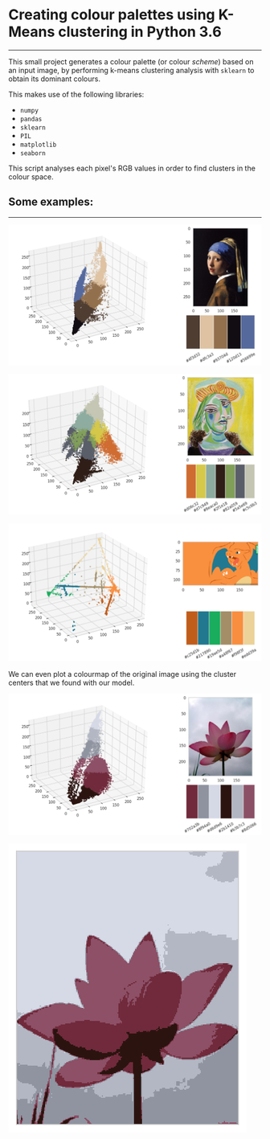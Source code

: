 # Creating colour palettes using K-Means clustering in Python 3.6
---

This small project generates a colour palette  (or colour _scheme_) based on an input image, by performing k-means clustering analysis with `sklearn` to obtain its dominant colours.

This makes use of the following libraries:
+ `numpy`
+ `pandas`
+ `sklearn`
+ `PIL`
+ `matplotlib`
+ `seaborn`

This script analyses each pixel's RGB values in order to find clusters in the colour space.


## Some examples:
---
![example-1](examples/example-1)

![example-2](examples/example-2)

![example-4](examples/example-3)

We can even plot a colourmap of the original image using the cluster centers that we found with our model.

![example-4](examples/example-4)

![cmap-example-4](examples/cmap-example-4)
